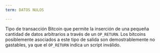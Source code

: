 ```yaml
---
term: DATOS NULOS

---
```

Tipo de transacción Bitcoin que permite la inserción de una pequeña cantidad de datos arbitrarios a través de un `OP_RETURN`. Los bitcoins posiblemente asociados a este tipo de salida son demostrablemente no gastables, ya que el `OP_RETURN` indica un script inválido.